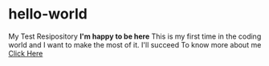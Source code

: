 # hello-world
My Test Resipository
**I'm happy to be here**
This is my first time in the coding world and I want to make the most of it. I'll succeed
To know more about me [Click Here](https://twitter.com/Boljohnt2?t=SJRtbj9Wh_6toLNHKStUpg&s=09)
